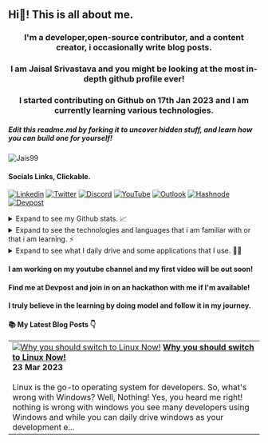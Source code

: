 <!--This readme manipulates what will show up in your profile, edit this to change what you see! This readme is written in markdown learn more about markdown here https://github.com/adam-p/markdown-here/wiki/Markdown-Cheatsheet-->
<!--github-flavoured-Markdown starts from the first line.-->
## Hi👋! This is all about me.
<div>
<h3 align="center">I'm a developer,open-source contributor, and a content creator, i occasionally write blog posts.</h3>
<h3 align="center">I am Jaisal Srivastava and you might be looking at the most in-depth github profile ever!<h3>
<h3 align="center">I started contributing on Github on 17th Jan 2023 and I am currently learning various technologies.</h3>
<!--You can also use Html tags inside of Markdown.-->
</div>
<!--Profile Views badge-->
<h5 align="left">Edit this readme.md by forking it to uncover hidden stuff, and learn  how you can build one for yourself!</h5>
<p align="left"> <img src="https://komarev.com/ghpvc/?username=Jais99&label=Views+On+Profile&color=212121&style=plastic" alt="Jais99"/> </p>
<!--Social badges-->
<h4 align="left">Socials Links, Clickable.</h4>

<!--All these kind of badges can be found on https://github.com/Ileriayo/markdown-badges though you might want to check out https://github.com/abhisheknaiidu/awesome-github-profile-readme for more stuff, all these badges are from shields.io and the images are form Simple Icons-->

[![Linkedin](https://img.shields.io/badge/-Jaisal_Srivastava-212121?style=plastic&labelColor=black&logo=Linkedin&logoColor=white&link=https://www.linkedin.com/in/jaisal-srivastava/)](https://www.linkedin.com/in/jaisal-srivastava/)  [![Twitter](https://img.shields.io/badge/-@Jaisalstweets-212121?style=plastic&labelColor=black&logo=Twitter&link=https://twitter.com/Jaisalstweets)](https://twitter.com/Jaisalstweets)  [![Discord](https://img.shields.io/badge/-GamingSkull16-212121?style=plastic&logo=Discord&logoColor=5865F2&link=https://discordapp.com/users/568544894562598912)](http://discordapp.com/users/568544894562598912) [![YouTube](https://img.shields.io/badge/HEXPRT-212121.svg?style=plastic&logo=YouTube&logoColor=FF0000&labelColor=black&link=https://www.youtube.com/@Hexprt)](https://www.youtube.com/@Hexprt)  [![Outlook](https://img.shields.io/badge/jaisalsrivastava@outlook.com-212121.svg?style=plastic&logo=MicrosoftOutlook&logoColor=white&labelColor=black&link=mailto:jaisalsrivastava@outlook.com)](mailto:jaisalsrivastava@outlook.com)    [![Hashnode](https://img.shields.io/badge/-@jaisalsrivastava-212121?style=plastic&labelColor=1F51FF&logo=Hashnode&link=https://jaisalsrivastava.hashnode.dev/)](https://jaisalsrivastava.hashnode.dev/)  [![Devpost](https://img.shields.io/badge/-@Jaisal_Srivastava-212121?style=plastic&labelColor=003E54&logo=Devpost&link=https://devpost.com/JaiS99)](https://devpost.com/JaiS99)

<details>
<summary allign="left">Expand to see my Github stats. 📈 </summary>
<img align="centre" src="https://github-readme-activity-graph.cyclic.app/graph?username=Jais99&theme=xcode" alt="Jaisal's Github Stats"/>
<img align="center" src="https://github-readme-stats.vercel.app/api?username=Jais99&show_icons=true&include_all_commits=ture&theme=bear&hideborder=true&layout=compact">
<img align="center" src="https://github-readme-stats.vercel.app/api/top-langs/?username=Jais99&theme=bear&hideborder=true&hide_progress=true">
</details>
<details>
<summary align="left">Expand to see the technologies and languages that i am familiar with or that i am learning. ⚡ </summary>
<p align="center">
  <a>
    <img src="https://skillicons.dev/icons?i=aws,blender,bootstrap,c,cpp,css,express,figma,gatsby,gcp,git,github,githubactions,html,java,js,latex,md,mysql,nextjs,nginx,nodejs,php,py,react,replit,tailwind,threejs,vercel,vscode,vue,windicss&theme=dark" />
  </a>
</p>
</details>

<details>
<summary>Expand to see what I daily drive and some applications that I use. 👨‍💻</summary>
<h4 align="left">What Devices I use:</h4>

[![Apple](https://img.shields.io/badge/MacBook_Air_M2-212121.svg?style=flat&logo=apple&logoColor=silver&labelColor=black&link=https://www.apple.com/shop/buy-mac/macbook-air/m2-chip)](https://www.apple.com/shop/buy-mac/macbook-air/m2-chip) [![OnePlus](https://img.shields.io/badge/OnePlus_9R-212121.svg?style=flat&logo=oneplus&logoColor=FF0000&labelColor=black&link=https://www.oneplus.in/oneplus-9r)](https://www.oneplus.in/oneplus-9r) [![Logitech](https://img.shields.io/badge/Logitech_Pebbble-212121?style=flat&logo=logitech&labelColor=black&link=https://www.logitech.com/en-us/products/mice/m350-pebble-wireless-mouse.910-005743.html)](https://www.logitech.com/en-us/products/mice/m350-pebble-wireless-mouse.910-005743.html)


<h4 align="left">Terminals & Terminal add-ons:</h4>
<p align=left>psst!,clickable links!,most of these badges are!</p>


[![iTerm2](https://img.shields.io/badge/iTerm2-212121.svg?style=flat&logo=iTerm2&labelColor=black&link=https://iterm2.com)](https://iterm2.com)   [![Warp](https://img.shields.io/badge/Warp-212121.svg?style=flat&logo=Warp&labelColor=black&link=https://www.warp.dev)](https://www.warp.dev)   [![Starship](https://img.shields.io/badge/Starship-212121.svg?style=flat&logo=Starship&logoColor=DD0B78&labelColor=black&link=https://starship.rs)](https://starship.rs) 

<h4 align="left">My Browsers:</h4>

![Safari](https://img.shields.io/badge/Safari-212121.svg?style=flat&logo=Safari&logoColor=blue&labelColor=lightgrey)   [![Brave](https://img.shields.io/badge/Brave-212121.svg?style=flat&logo=Brave&logoColor=white&labelColor=black&link=https://brave.com)](https://brave.com)   [![Min](https://img.shields.io/badge/Min-212121.svg?style=flat&link=https://minbrowser.org)](https://minbrowser.org)

<h4 align="left">I use Visual Studio Code and some extentions</h4>

[![Visual Studio Code](https://img.shields.io/badge/Visual_Studio_Code-212121.svg?style=flat&logo=VisualStudioCode&logoColor=007ACC&labelColor=black&link=https://code.visualstudio.com/download)](https://code.visualstudio.com/download)  [![Extention](https://img.shields.io/badge/Vscode--icons-212121.svg?style=flat&logo=VisualStudioCode&logoColor=007ACC&labelColor=black&link=https://marketplace.visualstudio.com/items?itemName=vscode-icons-team.vscode-icons)](https://marketplace.visualstudio.com/items?itemName=vscode-icons-team.vscode-icons)   [![Extention](https://img.shields.io/badge/Code_Spell_Checker-212121.svg?style=flat&logo=VisualStudioCode&logoColor=007ACC&labelColor=black&link=https://marketplace.visualstudio.com/items?itemName=streetsidesoftware.code-spell-checker)](https://marketplace.visualstudio.com/items?itemName=streetsidesoftware.code-spell-checker)  [![Extention](https://img.shields.io/badge/Colorize-212121.svg?style=flat&logo=VisualStudioCode&logoColor=007ACC&labelColor=black&link=https://marketplace.visualstudio.com/items?itemName=kamikillerto.vscode-colorize)](https://marketplace.visualstudio.com/items?itemName=kamikillerto.vscode-colorize) [![Extention](https://img.shields.io/badge/Fluent_Icons-212121.svg?style=flat&logo=VisualStudioCode&logoColor=007ACC&labelColor=black&link=https://marketplace.visualstudio.com/items?itemName=miguelsolorio.fluent-icons)](https://marketplace.visualstudio.com/items?itemName=miguelsolorio.fluent-icons) [![Extention](https://img.shields.io/badge/Live_Server-212121.svg?style=flat&logo=VisualStudioCode&logoColor=007ACC&labelColor=black&link=https://marketplace.visualstudio.com/items?itemName=ritwickdey.LiveServer)](https://marketplace.visualstudio.com/items?itemName=ritwickdey.LiveServer)    [![Extention](https://img.shields.io/badge/Material_Icon_Theme-212121.svg?style=flat&logo=VisualStudioCode&logoColor=007ACC&labelColor=black&link=https://marketplace.visualstudio.com/items?itemName=PKief.material-icon-theme)](https://marketplace.visualstudio.com/items?itemName=PKief.material-icon-theme)    [![Extention](https://img.shields.io/badge/Github_Theme-212121.svg?style=flat&logo=VisualStudioCode&logoColor=007ACC&labelColor=black&link=https://marketplace.visualstudio.com/items?itemName=GitHub.github-vscode-theme)](https://marketplace.visualstudio.com/items?itemName=GitHub.github-vscode-theme) [![Extention](https://img.shields.io/badge/Path-Intellisense-212121.svg?style=flat&logo=VisualStudioCode&logoColor=007ACC&labelColor=black&link=https://marketplace.visualstudio.com/items?itemName=christian-kohler.path-intellisense)](https://marketplace.visualstudio.com/items?itemName=christian-kohler.path-intellisense)
</details>
  <h4> I am working on my youtube channel and my first video will be out soon!</h4>
  <h4> Find me at Devpost and join in on an hackathon with me if I'm available!</h4>
<h4>I truly believe in the learning by doing model and follow it in my journey.</h4>

#### :books: My Latest Blog Posts 👇
<!-- HASHNODE_BLOG:START -->
<table><tr><td><a href="https://jaisalsrivastava.hashnode.dev/why-you-should-switch-to-linux-now" title="Why you should switch to Linux Now!"><img src="https://cdn.hashnode.com/res/hashnode/image/upload/v1679069314304/ff322acb-1618-41e9-9b1f-afa0318a1f68.png" alt="Why you should switch to Linux Now!"   /></a>
<a href="https://jaisalsrivastava.hashnode.dev/why-you-should-switch-to-linux-now" title="Why you should switch to Linux Now!"><strong>Why you should switch to Linux Now!</strong></a>
<div><strong>23 Mar 2023</strong></div>
<br/> Linux is the go-to operating system for developers.
So, what's wrong with Windows?
Well, Nothing! Yes, you heard me right! nothing is wrong with windows you see many developers using Windows and while you can daily drive windows as your development e...</td></tr></table>
<!-- HASHNODE_BLOG:END -->




<!--This is what appears in default readme.md if you create a new repository. I've Commented this out.

**JaiS99/Jais99** is a ✨ _special_ ✨ repository because its `README.md` (this file) appears on your GitHub profile.

Here are some ideas to get you started:

- 🔭 I’m currently working on my portfolio website
- 🌱 I’m currently learning DSA 
- 👯 I’m looking to collaborate on Major upcoming web graphic technologies
- 🤔 I’m looking for help with Three.js
- 💬 Ask me about anything, I might be able to help!
- 📫 How to reach me: jaisalsrivastava@outlook.com
- 😄 Pronouns: He/Him/his
- ⚡ Fun fact: I run a YouTube Channel!
-->
